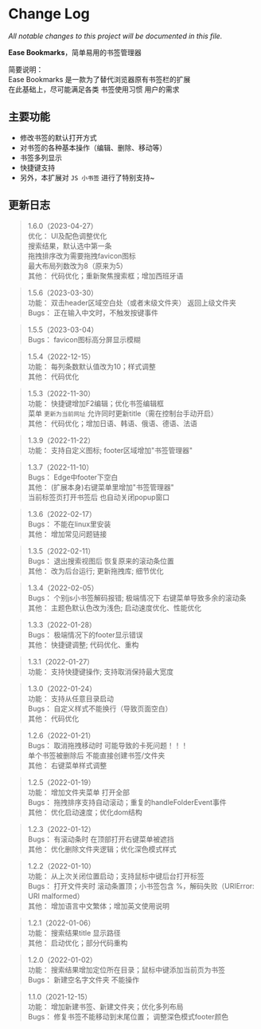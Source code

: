 # Change Log

*All notable changes to this project will be documented in this file.*

**Ease Bookmarks**，简单易用的书签管理器

简要说明：  
Ease Bookmarks 是一款为了替代浏览器原有书签栏的扩展  
在此基础上，尽可能满足各类 书签使用习惯 用户的需求

## 主要功能

- 修改书签的默认打开方式
- 对书签的各种基本操作（编辑、删除、移动等）
- 书签多列显示
- 快捷键支持
- 另外，本扩展对 `JS 小书签` 进行了特别支持~

## 更新日志

> 1.6.0（2023-04-27）  
优化：
UI及配色调整优化  
搜索结果，默认选中第一条  
拖拽排序改为需要拖拽favicon图标  
最大布局列数改为8（原来为5）  
其他：
代码优化；重新聚焦搜索框；增加西班牙语


> 1.5.6（2023-03-30）  
功能：
双击header区域空白处（或者末级文件夹） 返回上级文件夹  
Bugs：
正在输入中文时，不触发按键事件

> 1.5.5（2023-03-04）  
Bugs：
favicon图标高分屏显示模糊  

> 1.5.4（2022-12-15）  
功能：
每列条数默认值改为10；样式调整  
其他：
代码优化  

> 1.5.3（2022-11-30）  
功能：
快捷键增加F2编辑；优化书签编辑框  
菜单 `更新为当前网址` 允许同时更新title（需在控制台手动开启）  
其他：
代码优化；增加日语、韩语、俄语、德语、法语  

> 1.3.9（2022-11-22）  
功能：
支持自定义图标; footer区域增加"书签管理器"  

> 1.3.7（2022-11-10）  
Bugs：
Edge中footer下空白  
其他：
(扩展本身)右键菜单里增加"书签管理器"  
当前标签页打开书签后 也自动关闭popup窗口

> 1.3.6（2022-02-17）  
Bugs：
不能在linux里安装  
其他：
增加常见问题链接

> 1.3.5（2022-02-11）  
Bugs：
退出搜索视图后 恢复原来的滚动条位置  
其他：
改为后台运行; 更新拖拽库; 细节优化

> 1.3.4（2022-02-05）  
Bugs：
个别js小书签解码报错; 极端情况下 右键菜单导致多余的滚动条  
其他：
主题色默认色改为浅色; 启动速度优化、性能优化

> 1.3.3（2022-01-28）  
Bugs：
极端情况下的footer显示错误  
其他：
快捷键调整; 代码优化、重构

> 1.3.1（2022-01-27）  
功能：
支持快捷键操作; 支持取消保持最大宽度  

> 1.3.0（2022-01-24）  
功能：
支持从任意目录启动  
Bugs：
自定义样式不能换行（导致页面空白）  
其他：
代码优化

> 1.2.6（2022-01-21）  
Bugs：
取消拖拽移动时 可能导致的卡死问题！！！  
单个书签被删除后 不能直接创建书签/文件夹  
其他：
右键菜单样式调整

> 1.2.5（2022-01-19）  
功能：
增加文件夹菜单 打开全部  
Bugs：
拖拽排序支持自动滚动；重复的handleFolderEvent事件  
其他：
优化启动速度；优化dom结构

> 1.2.3（2022-01-12）  
Bugs：
有滚动条时 在顶部打开右键菜单被遮挡  
其他：
优化删除文件夹逻辑；优化深色模式样式

> 1.2.2（2022-01-10）  
功能：
从上次关闭位置启动；支持鼠标中键后台打开标签  
Bugs：
打开文件夹时 滚动条置顶；小书签包含 %，解码失败（URIError: URI malformed）  
其他：
增加语言中文繁体；增加英文使用说明

> 1.2.1（2022-01-06）  
功能：
搜索结果title 显示路径  
其他：
启动优化；部分代码重构

> 1.2.0（2022-01-02）  
功能：
搜索结果增加定位所在目录；鼠标中键添加当前页为书签  
Bugs：
新建空名字文件夹 不能操作

> 1.1.0（2021-12-15）  
功能：
增加新建书签、新建文件夹；优化多列布局  
Bugs：
修复书签不能移动到末尾位置； 调整深色模式footer颜色
